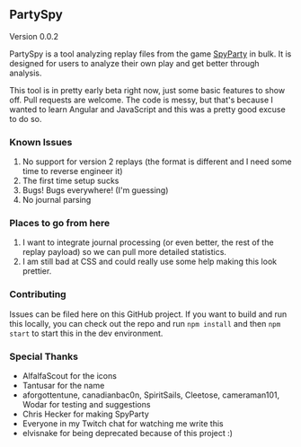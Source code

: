 ## PartySpy

Version 0.0.2

PartySpy is a tool analyzing replay files from the game [SpyParty](http://spyparty.com) in bulk.  It is designed for users to analyze their own play and get better through analysis.  

This tool is in pretty early beta right now, just some basic features to show off.  Pull requests are welcome.  The code is messy, but that's because I wanted to learn Angular and JavaScript and this was a pretty good excuse to do so.


### Known Issues

1. No support for version 2 replays (the format is different and I need some time to reverse engineer it)
2. The first time setup sucks
3. Bugs!  Bugs everywhere! (I'm guessing)
4. No journal parsing

### Places to go from here

1. I want to integrate journal processing (or even better, the rest of the replay payload) so we can pull more detailed statistics.
2. I am still bad at CSS and could really use some help making this look prettier.

### Contributing

Issues can be filed here on this GitHub project.  If you want to build and run this locally, you can check out the repo and run `npm install` and then `npm start` to start this in the dev environment.

### Special Thanks

- AlfalfaScout for the icons
- Tantusar for the name
- aforgottentune, canadianbac0n, SpiritSails, Cleetose, cameraman101, Wodar for testing and suggestions
- Chris Hecker for making SpyParty
- Everyone in my Twitch chat for watching me write this
- elvisnake for being deprecated because of this project :)

